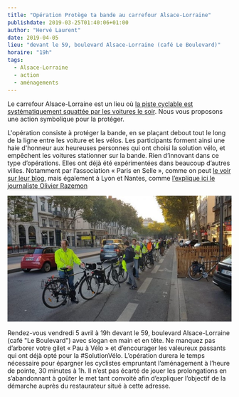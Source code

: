 ```yaml
---
title: "Opération Protège ta bande au carrefour Alsace-Lorraine"
publishdate: 2019-03-25T01:40:06+01:00
author: "Hervé Laurent"
date: 2019-04-05
lieu: "devant le 59, boulevard Alsace-Lorraine (café Le Boulevard)"
horaire: "19h"
tags:
  - Alsace-Lorraine
  - action
  - aménagements
---
```


Le carrefour Alsace-Lorraine est un lieu où [la piste cyclable est systématiquement
squattée par les voitures le soir][video]. Nous vous proposons une action symbolique
pour la protéger.

<!--more-->

L'opération consiste à protéger la bande, en se  plaçant debout tout le long de
 la ligne entre les voiture et les vélos. Les participants forment ainsi une 
haie d'honneur aux heureuses personnes qui ont choisi la solution vélo, et 
empêchent les voitures stationner sur la bande. Rien d’innovant dans ce type 
d’opérations. Elles ont déjà été expérimentées dans beaucoup d’autres villes. 
Notamment par l’association « Paris en Selle », comme on peut [le voir sur leur
blog][paris-en-selle], mais également à Lyon et Nantes,  comme [l’explique ici 
le journaliste Olivier Razemon][razemon]

![](protege-ta-bande.jpg)

Rendez-vous vendredi 5 avril à 19h devant le 59, boulevard Alsace-Lorraine 
(café "Le Boulevard") avec slogan en main et en tête. Ne manquez pas d’arborer 
votre gilet « Pau à Vélo » et d’encourager les valeureux passants qui ont déjà 
opté pour la #SolutionVélo. L’opération durera le temps nécessaire pour 
épargner les cyclistes empruntant l’aménagement à l’heure de pointe, 30 minutes
 à 1h. Il n’est pas écarté de jouer les prolongations en s’abandonnant à goûter
 le met tant convoité afin d’expliquer l’objectif de la démarche auprès du 
restaurateur situé à cette adresse.



[video]: https://www.facebook.com/pauaveloo/videos/342258119738481/
[paris-en-selle]: https://parisenselle.fr/protege-ta-piste/
[razemon]: http://transports.blog.lemonde.fr/2017/09/27/piste-cyclable-happening/
